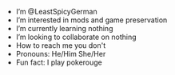 - I’m @LeastSpicyGerman
- I’m interested in mods and game preservation
- I’m currently learning nothing
- I’m looking to collaborate on nothing
- How to reach me you don't
- Pronouns: He/Him She/Her
- Fun fact: I play pokerouge

<!---
LeastSpicyGerman/LeastSpicyGerman is a ✨ special ✨ repository because its `README.md` (this file) appears on your GitHub profile.
You can click the Preview link to take a look at your changes.
--->
